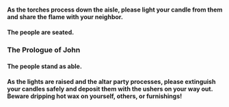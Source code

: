 #### As the torches process down the aisle, please light your candle from them and share the flame with your neighbor.
#### The people are seated.

### The Prologue of John

#### The people stand as able.
#### As the lights are raised and the altar party processes, please extinguish your candles safely and deposit them with the ushers on your way out. Beware dripping hot wax on yourself, others, or furnishings!

